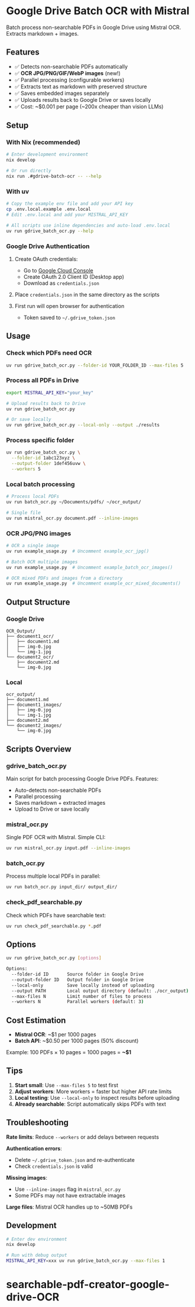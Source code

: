 # Google Drive Batch OCR with Mistral

Batch process non-searchable PDFs in Google Drive using Mistral OCR. Extracts markdown + images.

## Features

- ✅ Detects non-searchable PDFs automatically
- ✅ **OCR JPG/PNG/GIF/WebP images** (new!)
- ✅ Parallel processing (configurable workers)
- ✅ Extracts text as markdown with preserved structure
- ✅ Saves embedded images separately
- ✅ Uploads results back to Google Drive or saves locally
- ✅ Cost: ~$0.001 per page (~200x cheaper than vision LLMs)

## Setup

### With Nix (recommended)

```bash
# Enter development environment
nix develop

# Or run directly
nix run .#gdrive-batch-ocr -- --help
```

### With uv

```bash
# Copy the example env file and add your API key
cp .env.local.example .env.local
# Edit .env.local and add your MISTRAL_API_KEY

# All scripts use inline dependencies and auto-load .env.local
uv run gdrive_batch_ocr.py --help
```

### Google Drive Authentication

1. Create OAuth credentials:
   - Go to [Google Cloud Console](https://console.cloud.google.com/apis/credentials)
   - Create OAuth 2.0 Client ID (Desktop app)
   - Download as `credentials.json`

2. Place `credentials.json` in the same directory as the scripts

3. First run will open browser for authentication
   - Token saved to `~/.gdrive_token.json`

## Usage

### Check which PDFs need OCR

```bash
uv run gdrive_batch_ocr.py --folder-id YOUR_FOLDER_ID --max-files 5
```

### Process all PDFs in Drive

```bash
export MISTRAL_API_KEY="your_key"

# Upload results back to Drive
uv run gdrive_batch_ocr.py

# Or save locally
uv run gdrive_batch_ocr.py --local-only --output ./results
```

### Process specific folder

```bash
uv run gdrive_batch_ocr.py \
  --folder-id 1abc123xyz \
  --output-folder 1def456uvw \
  --workers 5
```

### Local batch processing

```bash
# Process local PDFs
uv run batch_ocr.py ~/Documents/pdfs/ ~/ocr_output/

# Single file
uv run mistral_ocr.py document.pdf --inline-images
```

### OCR JPG/PNG images

```bash
# OCR a single image
uv run example_usage.py  # Uncomment example_ocr_jpg()

# Batch OCR multiple images
uv run example_usage.py  # Uncomment example_batch_ocr_images()

# OCR mixed PDFs and images from a directory
uv run example_usage.py  # Uncomment example_ocr_mixed_documents()
```

## Output Structure

### Google Drive
```
OCR_Output/
├── document1_ocr/
│   ├── document1.md
│   ├── img-0.jpg
│   └── img-1.jpg
└── document2_ocr/
    ├── document2.md
    └── img-0.jpg
```

### Local
```
ocr_output/
├── document1.md
├── document1_images/
│   ├── img-0.jpg
│   └── img-1.jpg
├── document2.md
└── document2_images/
    └── img-0.jpg
```

## Scripts Overview

### gdrive_batch_ocr.py
Main script for batch processing Google Drive PDFs. Features:
- Auto-detects non-searchable PDFs
- Parallel processing
- Saves markdown + extracted images
- Upload to Drive or save locally

### mistral_ocr.py
Single PDF OCR with Mistral. Simple CLI:
```bash
uv run mistral_ocr.py input.pdf --inline-images
```

### batch_ocr.py
Process multiple local PDFs in parallel:
```bash
uv run batch_ocr.py input_dir/ output_dir/
```

### check_pdf_searchable.py
Check which PDFs have searchable text:
```bash
uv run check_pdf_searchable.py *.pdf
```

## Options

```bash
uv run gdrive_batch_ocr.py [options]

Options:
  --folder-id ID       Source folder in Google Drive
  --output-folder ID   Output folder in Google Drive
  --local-only         Save locally instead of uploading
  --output PATH        Local output directory (default: ./ocr_output)
  --max-files N        Limit number of files to process
  --workers N          Parallel workers (default: 3)
```

## Cost Estimation

- **Mistral OCR**: ~$1 per 1000 pages
- **Batch API**: ~$0.50 per 1000 pages (50% discount)

Example: 100 PDFs × 10 pages = 1000 pages = **~$1**

## Tips

1. **Start small**: Use `--max-files 5` to test first
2. **Adjust workers**: More workers = faster but higher API rate limits
3. **Local testing**: Use `--local-only` to inspect results before uploading
4. **Already searchable**: Script automatically skips PDFs with text

## Troubleshooting

**Rate limits**: Reduce `--workers` or add delays between requests

**Authentication errors**: 
- Delete `~/.gdrive_token.json` and re-authenticate
- Check `credentials.json` is valid

**Missing images**:
- Use `--inline-images` flag in `mistral_ocr.py`
- Some PDFs may not have extractable images

**Large files**: Mistral OCR handles up to ~50MB PDFs

## Development

```bash
# Enter dev environment
nix develop

# Run with debug output
MISTRAL_API_KEY=xxx uv run gdrive_batch_ocr.py --max-files 1
```
# searchable-pdf-creator-google-drive-OCR
